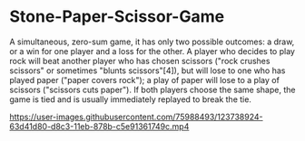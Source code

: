 # Stone-Paper-Scissor-Game
A simultaneous, zero-sum game, it has only two possible outcomes: a draw, or a win for one player and a loss for the other. A player who decides to play rock will beat another player who has chosen scissors ("rock crushes scissors" or sometimes "blunts scissors"[4]), but will lose to one who has played paper ("paper covers rock"); a play of paper will lose to a play of scissors ("scissors cuts paper"). If both players choose the same shape, the game is tied and is usually immediately replayed to break the tie. 



https://user-images.githubusercontent.com/75988493/123738924-63d41d80-d8c3-11eb-878b-c5e91361749c.mp4

